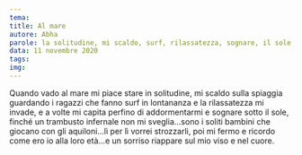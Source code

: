 ```yaml
---
tema:
title: Al mare
autore: Abha
parole: la solitudine, mi scaldo, surf, rilassatezza, sognare, il sole, trambusto, aquiloni
data: 11 novembre 2020
tags: 
img: 
---
```

Quando vado al mare mi piace stare in solitudine, mi scaldo sulla spiaggia guardando i ragazzi che fanno surf in lontananza e la rilassatezza mi invade, e a volte mi capita perfino di addormentarmi e sognare sotto il sole, finché un trambusto infernale non mi sveglia...sono i soliti bambini che giocano con gli aquiloni...lì per lì vorrei strozzarli, poi mi fermo e ricordo come ero io alla loro età...e un sorriso riappare sul mio viso e nel cuore.
